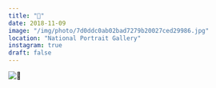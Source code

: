 ```yaml
---
title: "🏺"
date: 2018-11-09
image: "/img/photo/7d0ddc0ab02bad7279b20027ced29986.jpg"
location: "National Portrait Gallery"
instagram: true
draft: false
---
```


![🏺](/img/photo/7d0ddc0ab02bad7279b20027ced29986.jpg)
